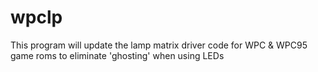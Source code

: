 # wpclp
This program will update the lamp matrix driver code for WPC &amp; WPC95 game roms to eliminate 'ghosting' when using LEDs
